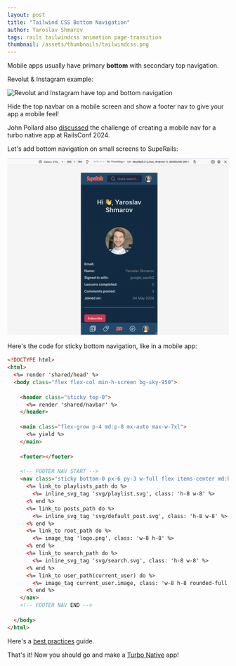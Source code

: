 ```yaml
---
layout: post
title: "Tailwind CSS Bottom Navigation"
author: Yaroslav Shmarov
tags: rails tailwindcss animation page-transition
thumbnail: /assets/thumbnails/tailwindcss.png
---
```


Mobile apps usually have primary **bottom** with secondary top navigation.

Revolut & Instagram example:

![Revolut and Instagram have top and bottom navigation](/assets/images/insta-revolut-bot-top-navs.png)

Hide the top navbar on a mobile screen and show a footer nav to give your app a mobile feel!

John Pollard also [discussed](https://www.slideshare.net/slideshow/johnpollard-hybrid-app-railsconf2024-pptx/268167413) the challenge of creating a mobile nav for a turbo native app at RailsConf 2024.

Let's add bottom navigation on small screens to SupeRails:

![top and bottom navigation on small screen](/assets/images/superails-header-footer-nav.png)

Here's the code for sticky bottom navigation, like in a mobile app:

```html
<!DOCTYPE html>
<html>
  <%= render 'shared/head' %>
  <body class="flex flex-col min-h-screen bg-sky-950">

    <header class="sticky top-0">
      <%= render 'shared/navbar' %>
    </header>

    <main class="flex-grow p-4 md:p-8 mx-auto max-w-7xl">
      <%= yield %>
    </main>

    <footer></footer>

    <!-- FOOTER NAV START -->
    <nav class="sticky bottom-0 px-6 py-3 w-full flex items-center md:hidden justify-around bg-sky-900">
      <%= link_to playlists_path do %>
        <%= inline_svg_tag 'svg/playlist.svg', class: 'h-8 w-8' %>
      <% end %>
      <%= link_to posts_path do %>
        <%= inline_svg_tag 'svg/default_post.svg', class: 'h-8 w-8' %>
      <% end %>
      <%= link_to root_path do %>
        <%= image_tag 'logo.png', class: 'w-8 h-8' %>
      <% end %>
      <%= link_to search_path do %>
        <%= inline_svg_tag 'svg/search.svg', class: 'h-8 w-8' %>
      <% end %>
      <%= link_to user_path(current_user) do %>
        <%= image_tag current_user.image, class: 'w-8 h-8 rounded-full', alt: current_user.email if current_user.image? %>
      <% end %>
    </nav>
    <!-- FOOTER NAV END -->

  </body>
</html>
```

Here's a [best practices](https://m2.material.io/components/bottom-navigation#behavior) guide.

That's it! Now you should go and make a [Turbo Native](https://github.com/hotwired/turbo-ios) app!
